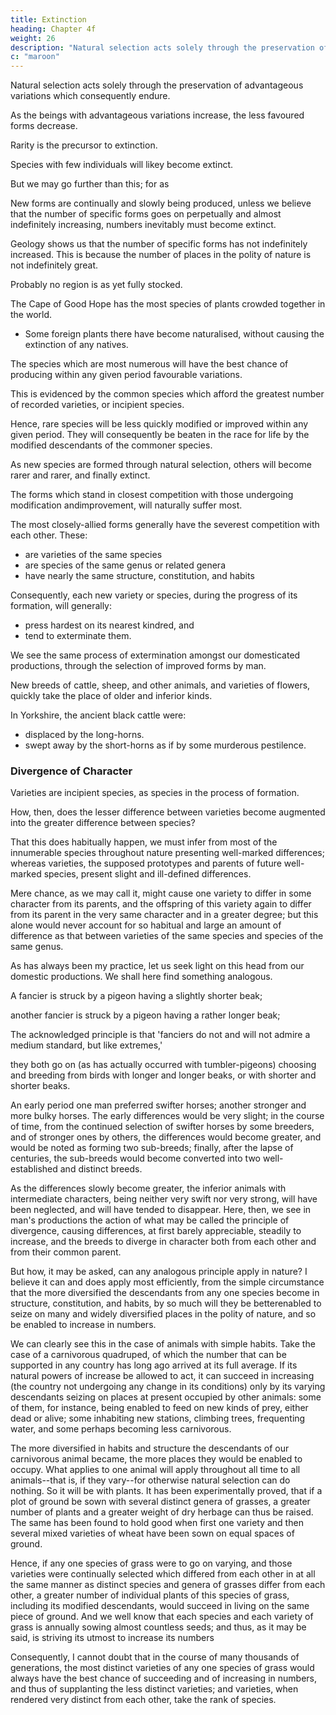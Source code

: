 ```yaml
---
title: Extinction
heading: Chapter 4f
weight: 26
description: "Natural selection acts solely through the preservation of variations in some way advantageous"
c: "maroon"
---
```



<!--  This subject will be more fully discussed in our chapter on Geology; but it must be
here alluded to from being intimately connected with natural selection.  -->

Natural selection acts solely through the preservation of advantageous variations which consequently endure.

<!-- But as from the high geometrical powers of increase of all organic beings, each area is already fully stocked with inhabitants,  -->

As the beings with advantageous variations increase, the less favoured forms decrease.

<!-- it follows that as each selected and favoured form increases in number, so will the  and become rare. -->

Rarity is the precursor to extinction.

<!-- , during fluctuations in the seasons or in the number of its enemies, -->
Species with few individuals will likey become extinct. 

But we may go further than this; for as 

New forms are continually and slowly being produced, unless we believe that the number of specific forms goes on perpetually and almost indefinitely increasing, numbers inevitably must become extinct.

Geology shows us that the number of specific forms has not indefinitely increased. This is because the number of places in the polity of nature is not indefinitely great.

<!-- --not that we have any means of knowing that any one region has as yet got its maximum of species.  -->

Probably no region is as yet fully stocked.

The Cape of Good Hope has the most species of plants crowded together in the world.
- Some foreign plants there have become naturalised, without causing the extinction of any natives.

The species which are most numerous will have the best chance of producing within any given period favourable variations.

<!-- We have evidence of this, in the facts given in the second chapter, showing that it is  -->

This is evidenced by the common species which afford the greatest number of recorded varieties, or incipient species. 

Hence, rare species will be less quickly modified or improved within any given period. They will consequently be beaten in the race for life by the modified descendants of the commoner species.

<!-- From these several considerations I think it inevitably follows, that  -->

As new species are formed through natural selection, others will become rarer and rarer, and finally extinct.

The forms which stand in closest competition with those undergoing modification andimprovement, will naturally suffer most.

<!-- And we have seen in the chapter on the Struggle for Existence that it is  -->

The most closely-allied forms generally have the severest competition with each other. These:
- are varieties of the same species
- are species of the same genus or related genera
- have nearly the same structure, constitution, and habits

Consequently, each new variety or species, during the progress of its formation, will generally:
- press hardest on its nearest kindred, and
- tend to exterminate them.

We see the same process of extermination amongst our domesticated productions, through the selection of improved forms by man. 

New breeds of cattle, sheep, and other animals, and varieties of flowers, quickly take the place of older and inferior kinds.

In Yorkshire, the ancient black cattle were:
- displaced by the long-horns.
- swept away by the short-horns as if by some murderous pestilence.


### Divergence of Character

<!-- The principle, which I have designated by this term, is of high importance on my theory, and explains, as I believe, several important facts. In the first place,

Varieties, even strongly-marked ones, though having somewhat of the character of species differ from each other far less than do good and distinct species.

Nevertheless, according to my view,  -->

Varieties are incipient species, as species in the process of formation.


How, then, does the lesser difference between varieties become augmented into the greater difference between species? 

That this does habitually happen, we must infer from most of the innumerable species throughout nature presenting well-marked differences; whereas varieties, the supposed prototypes and parents of future well-marked species, present slight and ill-defined differences. 

Mere chance, as we may call it, might cause one variety to differ in some character from its parents, and the offspring of this variety again to differ from its parent in the very same character and in a greater degree; but this alone would never account for so habitual and large an amount of difference as that between varieties of the same species and species of the same genus.

As has always been my practice, let us seek light on this head from our domestic productions. We shall here find something analogous. 

A fancier is struck by a pigeon having a slightly shorter beak; 

another fancier is struck by a pigeon having a rather longer beak; 

The acknowledged principle is that 'fanciers do not and will not admire a medium standard, but like extremes,' 

they both go on (as has actually occurred with tumbler-pigeons) choosing and breeding from birds with longer and longer beaks, or with shorter and shorter beaks.

An early period one man preferred swifter horses; another stronger and more bulky horses. The early differences would be very slight; in the course of time, from the continued selection of swifter horses by some breeders, and of stronger ones by others, the differences would become greater, and would be noted as forming two sub-breeds; finally, after the lapse of centuries, the sub-breeds would become converted into two well-established and distinct breeds. 

As the differences slowly become greater, the inferior animals with intermediate characters, being neither very swift nor very strong, will have been neglected, and will have tended to disappear. Here, then, we see in man's productions the action of what may be called the principle of divergence, causing differences, at first barely appreciable, steadily to increase, and the breeds to diverge in character both from each other and from their common parent.

But how, it may be asked, can any analogous principle apply in nature? I believe it can and does
apply most efficiently, from the simple circumstance that the more diversified the descendants from
any one species become in structure, constitution, and habits, by so much will they be betterenabled to seize on many and widely diversified places in the polity of nature, and so be enabled to
increase in numbers.

We can clearly see this in the case of animals with simple habits. Take the case of a carnivorous quadruped, of which the number that can be supported in any country has long ago arrived at its full average. If its natural powers of increase be allowed to act, it can succeed in increasing (the country not undergoing any change in its conditions) only by its varying descendants seizing on places at present occupied by other animals: some of them, for instance, being enabled to feed on new kinds of prey, either dead or alive; some inhabiting new stations, climbing trees, frequenting water, and some perhaps becoming less carnivorous. 

The more diversified in habits and structure the descendants of our carnivorous animal became, the more places they would be enabled to occupy. What applies to one animal will apply throughout all time to all animals--that is, if they vary--for otherwise natural selection can do nothing. So it will be with plants. It has been experimentally proved, that if a plot of ground be sown with several distinct genera of grasses, a greater number of plants and a greater weight of dry herbage can thus be raised. The same has been found to hold good when first one variety and then several mixed varieties of wheat have been sown on equal spaces of ground.

Hence, if any one species of grass were to go on varying, and those varieties were continually selected which differed from each other in at all the same manner as distinct species and genera of grasses differ from each other, a greater number of individual plants of this species of grass, including its modified descendants, would succeed in living on the same piece of ground. And we well know that each species and each variety of grass is annually sowing almost countless seeds; and thus, as it may be said, is striving its utmost to increase its numbers

Consequently, I cannot doubt that in the course of many thousands of generations, the most distinct varieties of any one species of grass would always have the best chance of succeeding and of increasing in numbers, and thus of supplanting the less distinct varieties; and varieties, when rendered very distinct from each other, take the rank of species.

